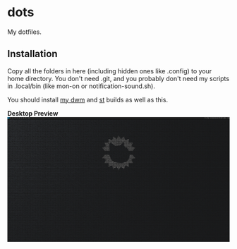 # dots
My dotfiles.

## Installation

Copy all the folders in here (including hidden ones like .config) to your home directory.
You don't need .git, and you probably don't need my scripts in .local/bin (like mon-on or notification-sound.sh).

You should install [my dwm](https://github.com/dogeystamp/dwm) and [st](https://github.com/dogeystamp/st) builds as well as this.

**Desktop Preview**
![preview](https://raw.githubusercontent.com/DogeyStamp/dots/main/preview.png)
